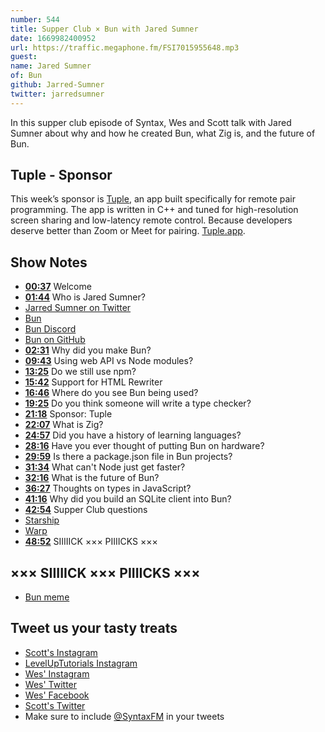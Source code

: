```yaml
---
number: 544
title: Supper Club × Bun with Jared Sumner
date: 1669982400952
url: https://traffic.megaphone.fm/FSI7015955648.mp3
guest: 
name: Jared Sumner
of: Bun
github: Jarred-Sumner
twitter: jarredsumner
---
```


In this supper club episode of Syntax, Wes and Scott talk with Jared Sumner about why and how he created Bun, what Zig is, and the future of Bun.

## Tuple - Sponsor

This week’s sponsor is [Tuple](https://tuple.app/syntax), an app built specifically for remote pair programming. The app is written in C++ and tuned for high-resolution screen sharing and low-latency remote control. Because developers deserve better than Zoom or Meet for pairing. [Tuple.app](https://tuple.app/syntax).

## Show Notes

- **[00:37](#t=00:37)** Welcome
- **[01:44](#t=01:44)** Who is Jared Sumner?
- [Jarred Sumner on Twitter](https://twitter.com/jarredsumner)
- [Bun](https://bun.sh)
- [Bun Discord](https://discord.com/invite/CXdq2DP29u)
- [Bun on GitHub](https://github.com/oven-sh/bun)
- **[02:31](#t=02:31)** Why did you make Bun?
- **[09:43](#t=09:43)** Using web API vs Node modules?
- **[13:25](#t=13:25)** Do we still use npm?
- **[15:42](#t=15:42)** Support for HTML Rewriter
- **[16:46](#t=16:46)** Where do you see Bun being used?
- **[19:25](#t=19:25)** Do you think someone will write a type checker?
- **[21:18](#t=21:18)** Sponsor: Tuple
- **[22:07](#t=22:07)** What is Zig?
- **[24:57](#t=24:57)** Did you have a history of learning languages?
- **[28:16](#t=28:16)** Have you ever thought of putting Bun on hardware?
- **[29:59](#t=29:59)** Is there a package.json file in Bun projects?
- **[31:34](#t=31:34)** What can't Node just get faster?
- **[32:16](#t=32:16)** What is the future of Bun?
- **[36:27](#t=36:27)** Thoughts on types in JavaScript?
- **[41:16](#t=41:16)** Why did you build an SQLite client into Bun?
- **[42:54](#t=42:54)** Supper Club questions
- [Starship](https://starship.rs)
- [Warp](https://www.warp.dev)
- **[48:52](#t=48:52)** SIIIIICK ××× PIIIICKS ×××

## ××× SIIIIICK ××× PIIIICKS ×××

- [Bun meme](https://twitter.com/jarredsumner/status/1545331803770089474)

## Tweet us your tasty treats

- [Scott's Instagram](https://www.instagram.com/stolinski/)
- [LevelUpTutorials Instagram](https://www.instagram.com/LevelUpTutorials/)
- [Wes' Instagram](https://www.instagram.com/wesbos/)
- [Wes' Twitter](https://twitter.com/wesbos)
- [Wes' Facebook](https://www.facebook.com/wesbos.developer)
- [Scott's Twitter](https://twitter.com/stolinski)
- Make sure to include [@SyntaxFM](https://twitter.com/SyntaxFM) in your tweets
